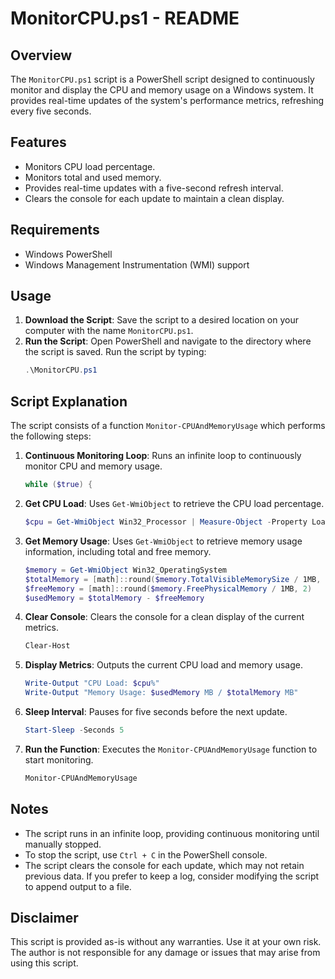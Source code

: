 # MonitorCPU.ps1 - README

## Overview
The `MonitorCPU.ps1` script is a PowerShell script designed to continuously monitor and display the CPU and memory usage on a Windows system. It provides real-time updates of the system's performance metrics, refreshing every five seconds.

## Features
- Monitors CPU load percentage.
- Monitors total and used memory.
- Provides real-time updates with a five-second refresh interval.
- Clears the console for each update to maintain a clean display.

## Requirements
- Windows PowerShell
- Windows Management Instrumentation (WMI) support

## Usage
1. **Download the Script**: Save the script to a desired location on your computer with the name `MonitorCPU.ps1`.
2. **Run the Script**: Open PowerShell and navigate to the directory where the script is saved. Run the script by typing:
   ```powershell
   .\MonitorCPU.ps1
   ```

## Script Explanation
The script consists of a function `Monitor-CPUAndMemoryUsage` which performs the following steps:

1. **Continuous Monitoring Loop**: Runs an infinite loop to continuously monitor CPU and memory usage.
   ```powershell
   while ($true) {
   ```

2. **Get CPU Load**: Uses `Get-WmiObject` to retrieve the CPU load percentage.
   ```powershell
   $cpu = Get-WmiObject Win32_Processor | Measure-Object -Property LoadPercentage -Average | Select-Object -ExpandProperty Average
   ```

3. **Get Memory Usage**: Uses `Get-WmiObject` to retrieve memory usage information, including total and free memory.
   ```powershell
   $memory = Get-WmiObject Win32_OperatingSystem
   $totalMemory = [math]::round($memory.TotalVisibleMemorySize / 1MB, 2)
   $freeMemory = [math]::round($memory.FreePhysicalMemory / 1MB, 2)
   $usedMemory = $totalMemory - $freeMemory
   ```

4. **Clear Console**: Clears the console for a clean display of the current metrics.
   ```powershell
   Clear-Host
   ```

5. **Display Metrics**: Outputs the current CPU load and memory usage.
   ```powershell
   Write-Output "CPU Load: $cpu%"
   Write-Output "Memory Usage: $usedMemory MB / $totalMemory MB"
   ```

6. **Sleep Interval**: Pauses for five seconds before the next update.
   ```powershell
   Start-Sleep -Seconds 5
   ```

7. **Run the Function**: Executes the `Monitor-CPUAndMemoryUsage` function to start monitoring.
   ```powershell
   Monitor-CPUAndMemoryUsage
   ```

## Notes
- The script runs in an infinite loop, providing continuous monitoring until manually stopped.
- To stop the script, use `Ctrl + C` in the PowerShell console.
- The script clears the console for each update, which may not retain previous data. If you prefer to keep a log, consider modifying the script to append output to a file.

## Disclaimer
This script is provided as-is without any warranties. Use it at your own risk. The author is not responsible for any damage or issues that may arise from using this script.
